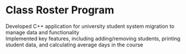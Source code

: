 # Class Roster Program
Developed C++ application for university student system migration to manage data and functionality  
Implemented key features, including adding/removing students, printing student data, and calculating average days in the course  

